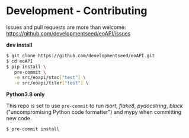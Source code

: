 # Development - Contributing

Issues and pull requests are more than welcome: https://github.com/developmentseed/eoAPI/issues

**dev install**

```bash
$ git clone https://github.com/developmentseed/eoAPI.git
$ cd eoAPI
$ pip install \
   pre-commit \
   -e src/eoapi/stac["test"] \
   -e src/eoapi/tiler["test"] \
```

**Python3.8 only**

This repo is set to use `pre-commit` to run *isort*, *flake8*, *pydocstring*, *black* ("uncompromising Python code formatter") and mypy when committing new code.

```bash
$ pre-commit install
```
